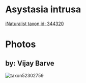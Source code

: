 
Asystasia intrusa
=================
  
[iNaturalist taxon id: 344320](https://www.inaturalist.org/taxa/344320)
# Photos

## by: Vijay Barve
  
![taxon52302759](https://inaturalist-open-data.s3.amazonaws.com/photos/56507309/medium.jpeg)